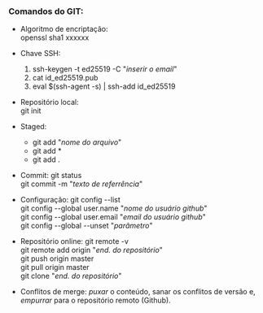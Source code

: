 ### Comandos do GIT:

- Algoritmo de encriptação:  
  openssl sha1 xxxxxx

- Chave SSH:

  1. ssh-keygen -t ed25519 -C "_inserir o email_"
  2. cat id_ed25519.pub
  3. eval $(ssh-agent -s) | ssh-add id_ed25519

- Repositório local:  
  git init

- Staged:

  - git add "_nome do arquivo_"
  - git add \*
  - git add .

- Commit:
  git status  
  git commit -m "_texto de referrência_"

- Configuração:
  git config --list  
  git config --global user.name "_nome do usuário github_"  
  git config --global user.email "_email do usuário github_"  
  git config --global --unset "_parâmetro_"

- Repositório online:
  git remote -v  
  git remote add origin "_end. do repositório_"  
  git push origin master  
  git pull origin master  
  git clone "_end. do repositório_"

- Conflitos de merge: _puxar_ o conteúdo, sanar os conflitos de versão e, _empurrar_ para o repositório remoto (Github).
